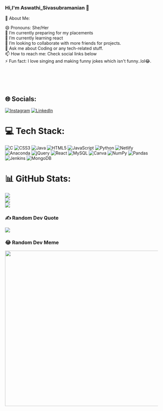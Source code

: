 <h3>Hi,I'm Aswathi_Sivasubramanian 👋</h3>

💫 About Me:

😄 Pronouns: She/Her<br>🔭 I’m currently preparing for my placements<br>🌱 I’m currently learning react<br>👯 I’m looking to collaborate with more friends for projects.<br>💬 Ask me about Coding or any tech-related stuff.<br>📫 How to reach me: Check social links below<br>⚡ Fun fact: I love singing and making funny jokes which isn't funny..lol😂.<br><br><br><br><br>

## 🌐 Socials:
[![Instagram](https://img.shields.io/badge/Instagram-%23E4405F.svg?logo=Instagram&logoColor=white)](https://www.linkedin.com/in/aswathi-sivasubramanian) [![LinkedIn](https://img.shields.io/badge/LinkedIn-%230077B5.svg?logo=linkedin&logoColor=white)](https://linkedin.com/in/aswathi-sivasubramanian)

# 💻 Tech Stack:

![C](https://img.shields.io/badge/c-%2300599C.svg?style=plastic&logo=c&logoColor=white) ![CSS3](https://img.shields.io/badge/css3-%231572B6.svg?style=plastic&logo=css3&logoColor=white) ![Java](https://img.shields.io/badge/java-%23ED8B00.svg?style=plastic&logo=java&logoColor=white) ![HTML5](https://img.shields.io/badge/html5-%23E34F26.svg?style=plastic&logo=html5&logoColor=white) ![JavaScript](https://img.shields.io/badge/javascript-%23323330.svg?style=plastic&logo=javascript&logoColor=%23F7DF1E) ![Python](https://img.shields.io/badge/python-3670A0?style=plastic&logo=python&logoColor=ffdd54) ![Netlify](https://img.shields.io/badge/netlify-%23000000.svg?style=plastic&logo=netlify&logoColor=#00C7B7) ![Anaconda](https://img.shields.io/badge/Anaconda-%2344A833.svg?style=plastic&logo=anaconda&logoColor=white) ![jQuery](https://img.shields.io/badge/jquery-%230769AD.svg?style=plastic&logo=jquery&logoColor=white) ![React](https://img.shields.io/badge/react-%2320232a.svg?style=plastic&logo=react&logoColor=%2361DAFB) ![MySQL](https://img.shields.io/badge/mysql-%2300f.svg?style=plastic&logo=mysql&logoColor=white) ![Canva](https://img.shields.io/badge/Canva-%2300C4CC.svg?style=plastic&logo=Canva&logoColor=white) ![NumPy](https://img.shields.io/badge/numpy-%23013243.svg?style=plastic&logo=numpy&logoColor=white) ![Pandas](https://img.shields.io/badge/pandas-%23150458.svg?style=plastic&logo=pandas&logoColor=white) ![Jenkins](https://img.shields.io/badge/jenkins-%232C5263.svg?style=plastic&logo=jenkins&logoColor=white) ![MongoDB](https://img.shields.io/badge/MongoDB-%234ea94b.svg?style=plastic&logo=mongodb&logoColor=white)

# 📊 GitHub Stats:

![](https://github-readme-stats.vercel.app/api?username=aswathi-sivasubramanian&theme=merko&hide_border=false&include_all_commits=true&count_private=true)<br/>
![](https://github-readme-streak-stats.herokuapp.com/?user=aswathi-sivasubramanian&theme=merko&hide_border=false)<br/>
![](https://github-readme-stats.vercel.app/api/top-langs/?username=aswathi-sivasubramanian&theme=merko&hide_border=false&include_all_commits=true&count_private=true&layout=compact)

### ✍️ Random Dev Quote

![](https://quotes-github-readme.vercel.app/api?type=horizontal&theme=radical)

### 😂 Random Dev Meme

<img src="https://random-memer.herokuapp.com/" width="512px"/>

